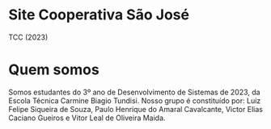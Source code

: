 # Site Cooperativa São José
TCC (2023)
# Quem somos
Somos estudantes do 3º ano de Desenvolvimento de Sistemas de 2023, da Escola Técnica Carmine Biagio Tundisi. Nosso grupo é constituído por: Luiz Felipe Siqueira de Souza, Paulo Henrique do Amaral Cavalcante, Victor Elias Caciano Gueiros e Vitor Leal de Oliveira Maida.

